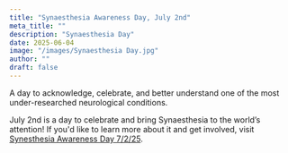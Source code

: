 ```yaml
---
title: "Synaesthesia Awareness Day, July 2nd"
meta_title: ""
description: "Synaesthesia Day"
date: 2025-06-04
image: "/images/Synaesthesia Day.jpg"
author: ""
draft: false
---
```


A day to acknowledge, celebrate, and better understand one of the most under-researched neurological conditions.

July 2nd is a day to celebrate and bring Synaesthesia to the world’s attention!
If you'd like to learn more about it and get involved, visit [Synesthesia Awareness Day 7/2/25](https://synesthesiaawarenessday.com/).
